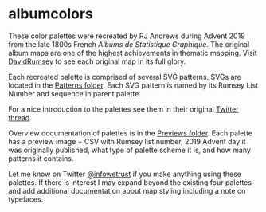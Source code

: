 # albumcolors
These color palettes were recreated by RJ Andrews during Advent 2019 from the late 1800s French _Albums de Statistique Graphique_. The original album maps are one of the highest achievements in thematic mapping. Visit [DavidRumsey](https://www.davidrumsey.com/luna/servlet/view/search?sort=Pub_List_No_InitialSort%2CPub_Date%2CPub_List_No%2CSeries_No&q=album+de+statistique&search=Go) to see each original map in its full glory.

Each recreated palette is comprised of several SVG patterns. SVGs are located in the [Patterns folder](https://github.com/infowetrust/albumcolors/tree/master/patterns). Each SVG pattern is named by its Rumsey List Number and sequence in parent palette.

For a nice introduction to the palettes see them in their original [Twitter thread](https://twitter.com/infowetrust/status/1201281456409964550).

Overview documentation of palettes is in the [Previews folder](https://github.com/infowetrust/albumcolors/tree/master/previews). Each palette has a preview image + CSV with Rumsey list number, 2019 Advent day it was originally published, what type of palette scheme it is, and how many patterns it contains.
 
Let me know on Twitter [@infowetrust](https://twitter.com/infowetrust) if you make anything using these palettes. If there is interest I may expand beyond the existing four palettes and add additional documentation about map styling including a note on typefaces.
